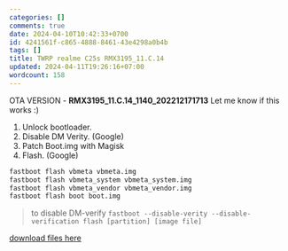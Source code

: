 ```yaml
---
categories: []
comments: true
date: 2024-04-10T10:42:33+0700
id: 4241561f-c865-4888-8461-43e4298a0b4b
tags: []
title: TWRP realme C25s RMX3195_11.C.14
updated: 2024-04-11T19:26:16+07:00
wordcount: 158
---
```




OTA VERSION - **RMX3195_11.C.14_1140_202212171713**
Let me know if this works :)

1. Unlock bootloader.
2. Disable DM Verity. (Google)
3. Patch Boot.img with Magisk
4. Flash. (Google)

```bash
fastboot flash vbmeta vbmeta.img
fastboot flash vbmeta_system vbmeta_system.img
fastboot flash vbmeta_vendor vbmeta_vendor.img
fastboot flash boot boot.img
```

> to disable DM-verify `fastboot --disable-verity --disable-verification flash [partition] [image file]`

[download files here](https://github.com/dimaslanjaka/android-engineer/tree/master/realme-c25s/twrp/C.14)